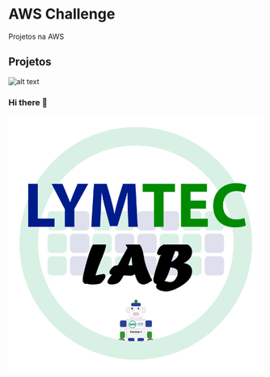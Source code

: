 # AWS Challenge
Projetos na AWS

## Projetos

![alt text]([https://raw.githubusercontent.com/leoym/aws_challenge/main/challenges.png](https://raw.githubusercontent.com/leoym/aws_challenge/main/challenges.png)
 "AWS")

### Hi there 👋

![alt text](https://raw.githubusercontent.com/leoym/leoym/main/lymtec-lab.png "Logo LYM")
